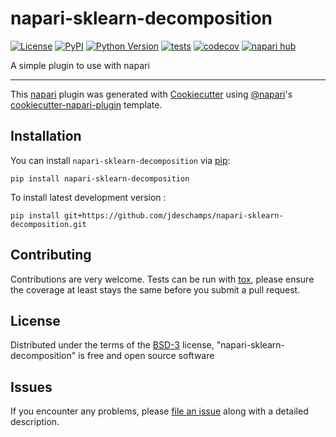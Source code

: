 # napari-sklearn-decomposition

[![License](https://img.shields.io/pypi/l/napari-sklearn-decomposition.svg?color=green)](https://github.com/jdeschamps/napari-sklearn-decomposition/raw/main/LICENSE)
[![PyPI](https://img.shields.io/pypi/v/napari-sklearn-decomposition.svg?color=green)](https://pypi.org/project/napari-sklearn-decomposition)
[![Python Version](https://img.shields.io/pypi/pyversions/napari-sklearn-decomposition.svg?color=green)](https://python.org)
[![tests](https://github.com/jdeschamps/napari-sklearn-decomposition/workflows/tests/badge.svg)](https://github.com/jdeschamps/napari-sklearn-decomposition/actions)
[![codecov](https://codecov.io/gh/jdeschamps/napari-sklearn-decomposition/branch/main/graph/badge.svg)](https://codecov.io/gh/jdeschamps/napari-sklearn-decomposition)
[![napari hub](https://img.shields.io/endpoint?url=https://api.napari-hub.org/shields/napari-sklearn-decomposition)](https://napari-hub.org/plugins/napari-sklearn-decomposition)

A simple plugin to use with napari

----------------------------------

This [napari] plugin was generated with [Cookiecutter] using [@napari]'s [cookiecutter-napari-plugin] template.

<!--
Don't miss the full getting started guide to set up your new package:
https://github.com/napari/cookiecutter-napari-plugin#getting-started

and review the napari docs for plugin developers:
https://napari.org/plugins/stable/index.html
-->

## Installation

You can install `napari-sklearn-decomposition` via [pip]:

    pip install napari-sklearn-decomposition



To install latest development version :

    pip install git+https://github.com/jdeschamps/napari-sklearn-decomposition.git


## Contributing

Contributions are very welcome. Tests can be run with [tox], please ensure
the coverage at least stays the same before you submit a pull request.

## License

Distributed under the terms of the [BSD-3] license,
"napari-sklearn-decomposition" is free and open source software

## Issues

If you encounter any problems, please [file an issue] along with a detailed description.

[napari]: https://github.com/napari/napari
[Cookiecutter]: https://github.com/audreyr/cookiecutter
[@napari]: https://github.com/napari
[MIT]: http://opensource.org/licenses/MIT
[BSD-3]: http://opensource.org/licenses/BSD-3-Clause
[GNU GPL v3.0]: http://www.gnu.org/licenses/gpl-3.0.txt
[GNU LGPL v3.0]: http://www.gnu.org/licenses/lgpl-3.0.txt
[Apache Software License 2.0]: http://www.apache.org/licenses/LICENSE-2.0
[Mozilla Public License 2.0]: https://www.mozilla.org/media/MPL/2.0/index.txt
[cookiecutter-napari-plugin]: https://github.com/napari/cookiecutter-napari-plugin

[file an issue]: https://github.com/jdeschamps/napari-sklearn-decomposition/issues

[napari]: https://github.com/napari/napari
[tox]: https://tox.readthedocs.io/en/latest/
[pip]: https://pypi.org/project/pip/
[PyPI]: https://pypi.org/
